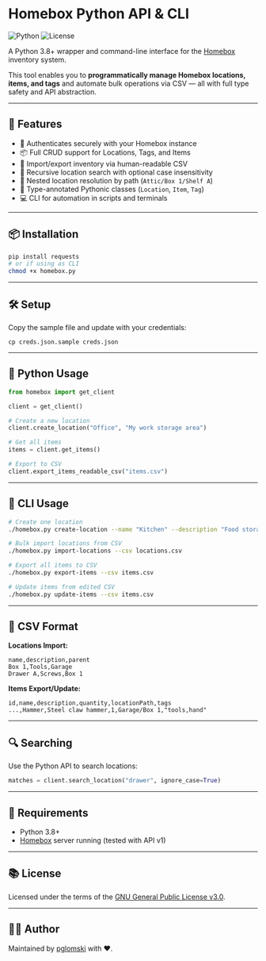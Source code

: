 # Homebox Python API & CLI

![Python](https://img.shields.io/badge/python-3.8%2B-blue)
![License](https://img.shields.io/badge/license-GPLv3-blue)

A Python 3.8+ wrapper and command-line interface for the [Homebox](https://github.com/hay-kot/homebox) inventory system.

This tool enables you to **programmatically manage Homebox locations, items, and tags** and automate bulk operations via CSV — all with full type safety and API abstraction.

---

## 🚀 Features

- 🔐 Authenticates securely with your Homebox instance
- 📦 Full CRUD support for Locations, Tags, and Items
- 📁 Import/export inventory via human-readable CSV
- 🔎 Recursive location search with optional case insensitivity
- 📂 Nested location resolution by path (`Attic/Box 1/Shelf A`)
- 🧪 Type-annotated Pythonic classes (`Location`, `Item`, `Tag`)
- 💻 CLI for automation in scripts and terminals

---

## 📦 Installation

```bash
pip install requests
# or if using as CLI
chmod +x homebox.py
```

---

## 🛠 Setup

Copy the sample file and update with your credentials:

```
cp creds.json.sample creds.json
```

---

## 🐍 Python Usage

```python
from homebox import get_client

client = get_client()

# Create a new location
client.create_location("Office", "My work storage area")

# Get all items
items = client.get_items()

# Export to CSV
client.export_items_readable_csv("items.csv")
```

---

## 🧰 CLI Usage

```bash
# Create one location
./homebox.py create-location --name "Kitchen" --description "Food storage" --parent "Pantry"

# Bulk import locations from CSV
./homebox.py import-locations --csv locations.csv

# Export all items to CSV
./homebox.py export-items --csv items.csv

# Update items from edited CSV
./homebox.py update-items --csv items.csv
```

---

## 📄 CSV Format

**Locations Import:**

```csv
name,description,parent
Box 1,Tools,Garage
Drawer A,Screws,Box 1
```

**Items Export/Update:**

```csv
id,name,description,quantity,locationPath,tags
...,Hammer,Steel claw hammer,1,Garage/Box 1,"tools,hand"
```

---

## 🔍 Searching

Use the Python API to search locations:

```python
matches = client.search_location("drawer", ignore_case=True)
```

---

## 🧪 Requirements

- Python 3.8+
- [Homebox](https://github.com/hay-kot/homebox) server running (tested with API v1)

---

## 📚 License

Licensed under the terms of the [GNU General Public License v3.0](https://www.gnu.org/licenses/gpl-3.0.html).

---

## 👨‍💻 Author

Maintained by [pglomski](https://github.com/pglomski) with ❤️.
